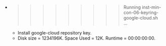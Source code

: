 * >>>>>>>>> Running inst-min-con-06-keyring-google-cloud.sh ...
  * Install google-cloud repository key.
  * Disk size = 1234196K. Space Used = 12K. Runtime = 00:00:00:00.
